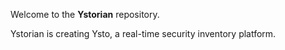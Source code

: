 Welcome to the **Ystorian** repository.

Ystorian is creating Ysto, a real-time security inventory platform.
